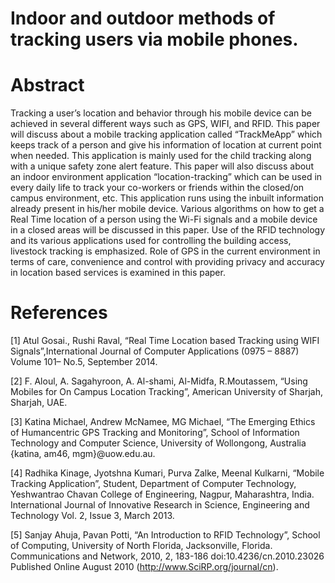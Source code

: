 # Indoor and outdoor methods of tracking users via mobile phones.
# Abstract

Tracking a user’s location and behavior through his mobile device can be achieved in several different ways such as GPS, WIFI, and RFID. This paper will discuss about a mobile tracking application called “TrackMeApp” which keeps track of a person and give his information of location at current point when needed. This application is mainly used 
for the child tracking along with a unique safety zone alert feature. This paper will also discuss about an indoor environment application “location-tracking” which can be used in every daily life to track your co-workers or friends within the closed/on campus environment, etc. This application runs using the inbuilt information already present in his/her mobile device. Various algorithms on how to get a Real Time location of a person using the Wi-Fi signals and a mobile device in a closed areas will be discussed in this paper. Use of the RFID technology and its various applications used for controlling the building access, livestock tracking is emphasized. Role of GPS in the current environment in terms of care, convenience and control with providing privacy and accuracy in location based services is examined in this paper.

# References

[1] Atul Gosai., Rushi Raval, “Real Time Location based Tracking using WIFI Signals”,International Journal of Computer Applications (0975 – 8887) Volume 101– No.5, September 2014.

[2] F. Aloul, A. Sagahyroon, A. Al-shami, Al-Midfa, R.Moutassem, “Using Mobiles for On Campus Location Tracking”, American University of Sharjah, Sharjah, UAE.

[3] Katina Michael, Andrew McNamee, MG Michael, “The Emerging Ethics of Humancentric GPS Tracking and Monitoring”, School of Information Technology and Computer Science, University of Wollongong, Australia {katina, am46, mgm}@uow.edu.au.

[4] Radhika Kinage, Jyotshna Kumari, Purva Zalke, Meenal Kulkarni, “Mobile Tracking Application”, Student, Department of Computer Technology, Yeshwantrao Chavan College of Engineering, Nagpur, Maharashtra, India. International Journal of Innovative Research in Science, Engineering and Technology Vol. 2, Issue 3, March 2013.

[5] Sanjay Ahuja, Pavan Potti, “An Introduction to RFID Technology”, School of Computing, University of North Florida, Jacksonville, Florida. Communications and Network, 2010, 2, 183-186 doi:10.4236/cn.2010.23026 Published Online August 2010 (http://www.SciRP.org/journal/cn).
